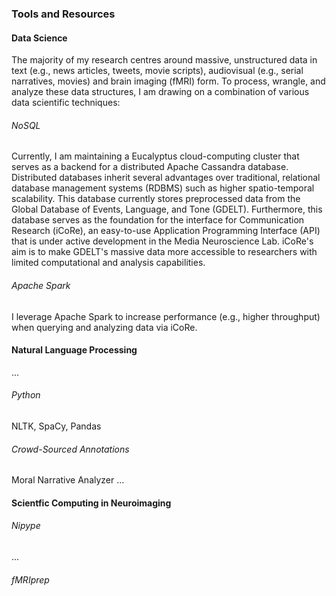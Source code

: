 ### Tools and Resources

#### Data Science

The majority of my research centres around massive, unstructured data in text (e.g., news articles, tweets, movie scripts), audiovisual (e.g., serial narratives, movies) and brain imaging (fMRI) form. To process, wrangle, and analyze these data structures, I am drawing on a combination of various data scientific techniques:

###### NoSQL

Currently, I am maintaining a Eucalyptus cloud-computing cluster that serves as a backend for a distributed Apache Cassandra database. Distributed databases inherit several advantages over traditional, relational database management systems (RDBMS) such as higher spatio-temporal scalability. This database currently stores preprocessed data from the Global Database of Events, Language, and Tone (GDELT). Furthermore, this database serves as the foundation for the interface for Communication Research (iCoRe), an easy-to-use Application Programming Interface (API) that is under active development in the Media Neuroscience Lab. iCoRe's aim is to make GDELT's massive data more accessible to researchers with limited computational and analysis capabilities.

###### Apache Spark

I leverage Apache Spark to increase performance (e.g., higher throughput) when querying and analyzing data via iCoRe.

#### Natural Language Processing

...

###### Python

NLTK, SpaCy, Pandas

###### Crowd-Sourced Annotations

Moral Narrative Analyzer ...

#### Scientfic Computing in Neuroimaging

###### Nipype

...

###### fMRIprep